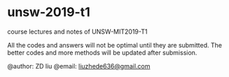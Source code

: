 # unsw-2019-t1
course lectures and notes of UNSW-MIT2019-T1

All the codes and answers will not be optimal until they are submitted. The better codes and more methods  will be updated after submission.


@author: ZD liu
@email: liuzhede636@gmail.com

